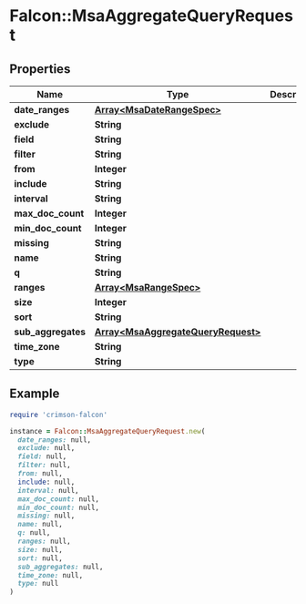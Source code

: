 # Falcon::MsaAggregateQueryRequest

## Properties

| Name | Type | Description | Notes |
| ---- | ---- | ----------- | ----- |
| **date_ranges** | [**Array&lt;MsaDateRangeSpec&gt;**](MsaDateRangeSpec.md) |  |  |
| **exclude** | **String** |  |  |
| **field** | **String** |  |  |
| **filter** | **String** |  |  |
| **from** | **Integer** |  |  |
| **include** | **String** |  |  |
| **interval** | **String** |  |  |
| **max_doc_count** | **Integer** |  | [optional] |
| **min_doc_count** | **Integer** |  | [optional] |
| **missing** | **String** |  |  |
| **name** | **String** |  |  |
| **q** | **String** |  |  |
| **ranges** | [**Array&lt;MsaRangeSpec&gt;**](MsaRangeSpec.md) |  |  |
| **size** | **Integer** |  |  |
| **sort** | **String** |  |  |
| **sub_aggregates** | [**Array&lt;MsaAggregateQueryRequest&gt;**](MsaAggregateQueryRequest.md) |  |  |
| **time_zone** | **String** |  |  |
| **type** | **String** |  |  |

## Example

```ruby
require 'crimson-falcon'

instance = Falcon::MsaAggregateQueryRequest.new(
  date_ranges: null,
  exclude: null,
  field: null,
  filter: null,
  from: null,
  include: null,
  interval: null,
  max_doc_count: null,
  min_doc_count: null,
  missing: null,
  name: null,
  q: null,
  ranges: null,
  size: null,
  sort: null,
  sub_aggregates: null,
  time_zone: null,
  type: null
)
```

